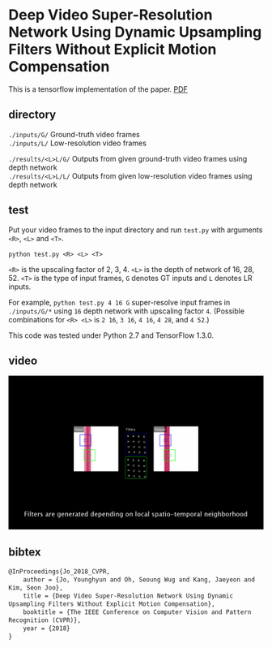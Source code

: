 # Deep Video Super-Resolution Network Using Dynamic Upsampling Filters Without Explicit Motion Compensation

This is a tensorflow implementation of the paper. [PDF](http://yhjo09.github.io/files/VSR-DUF_CVPR18.pdf)

## directory
`./inputs/G/` Ground-truth video frames  
`./inputs/L/` Low-resolution video frames  
  
`./results/<L>L/G/` Outputs from given ground-truth video frames using <L> depth network  
`./results/<L>L/L/` Outputs from given low-resolution video frames using <L> depth network

## test
Put your video frames to the input directory and run `test.py` with arguments `<R>`, `<L>` and `<T>`.
```
python test.py <R> <L> <T>
```
`<R>` is the upscaling factor of 2, 3, 4.
`<L>` is the depth of network of 16, 28, 52.
`<T>` is the type of input frames, `G` denotes GT inputs and `L` denotes LR inputs.

For example, `python test.py 4 16 G` super-resolve input frames in `./inputs/G/*` using `16` depth network with upscaling factor `4`.
(Possible combinations for `<R> <L>` is `2 16`, `3 16`, `4 16`, `4 28`, and `4 52`.)

This code was tested under Python 2.7 and TensorFlow 1.3.0.

## video
[![supplementary video](./supple/title.png)](./supple/VSR_supple_crf28.mp4?raw=true)

## bibtex
```
@InProceedings{Jo_2018_CVPR,
	author = {Jo, Younghyun and Oh, Seoung Wug and Kang, Jaeyeon and Kim, Seon Joo},
	title = {Deep Video Super-Resolution Network Using Dynamic Upsampling Filters Without Explicit Motion Compensation},
	booktitle = {The IEEE Conference on Computer Vision and Pattern Recognition (CVPR)},
	year = {2018}
}
```

